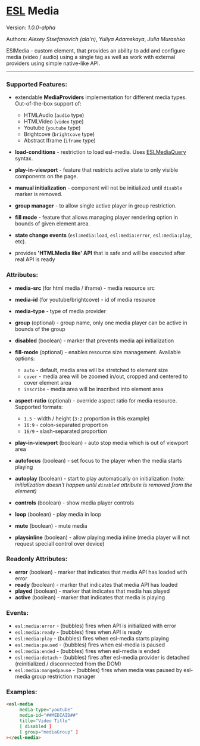 # [ESL](../../../README.md) Media

Version: *1.0.0-alpha*

Authors: *Alexey Stsefanovich (ala'n)*, *Yuliya Adamskaya*, *Julia Murashko*

ESlMedia - custom element, that provides an ability to add and configure media (video / audio)
using a single tag as well as work with external providers using simple native-like API.

---

### Supported Features:
 
 - extendable **MediaProviders** implementation for different media types. Out-of-the-box support of:
   - HTMLAudio (`audio` type)
   - HTMLVideo (`video` type)
   - Youtube (`youtube` type)
   - Brightcove (`brightcove` type)
   - Abstract Iframe (`iframe` type)
 
 - **load-conditions** - restriction to load esl-media. Uses [ESLMediaQuery](../esl-media-query/README.md) syntax.
 
 - **play-in-viewport** - feature that restricts active state to only visible components on the page.
 
 - **manual initialization** - component will not be initialized until `disable` marker is removed.
 
 - **group manager** - to allow single active player in group restriction.
 
 - **fill mode** - feature that allows managing player rendering option in bounds of given element area.
 
 - **state change events** (`esl:media:load`, `esl:media:error`, `esl:media:play`, etc).
 
 - provides **'HTMLMedia like' API** that is safe and will be executed after real API is ready

### Attributes:

 - **media-src** (for html media / iframe) - media resource src
 - **media-id** (for youtube/brightcove) - id of media resource
 - **media-type** - type of media provider
 
 - **group** (optional) - group name, only one media player can be active in bounds of the group
 
 - **disabled** (boolean) - marker that prevents media api initialization
 
 - **fill-mode** (optional) - enables resource size management. Available options:
   - `auto` - default, media area will be stretched to element size
   - `cover` - media area will be zoomed in/out, cropped and centered to cover element area
   - `inscribe` - media area will be inscribed into element area
 
 - **aspect-ratio** (optional) - override aspect ratio for media resource. Supported formats:
   - `1.5` - width / height (`3:2` proportion in this example)
   - `16:9` - colon-separated proportion
   - `16/9` - slash-separated proportion

 - **play-in-viewport** (boolean) - auto stop media which is out of viewport area
 
 - **autofocus** (boolean) - set focus to the player when the media starts playing
 
 - **autoplay** (boolean) - start to play automatically on initialization 
 *(note: initialization doesn't happen until `disabled` attribute is removed from the element)*
 
 - **controls** (boolean) - show media player controls
 
 - **loop** (boolean) - play media in loop
 
 - **mute** (boolean) - mute media
 
 - **playsinline** (boolean) - allow playing media inline (media player will not request speciall control over device)

### Readonly Attributes:
 
 - **error** (boolean) - marker that indicates that media API has loaded with error
 - **ready** (boolean) - marker that indicates that media API has loaded
 - **played** (boolean) - marker that indicates that media has played
 - **active** (boolean) - marker that indicates that media is playing
 
### Events: 
 - `esl:media:error` - (bubbles) fires when API is initialized with error
 - `esl:media:ready` - (bubbles) fires when API is ready
 - `esl:media:play` - (bubbles) fires when esl-media starts playing
 - `esl:media:paused` - (bubbles) fires when esl-media is paused
 - `esl:media:ended` - (bubbles) fires when esl-media is ended
 - `esl:media:detach` - (bubbles) fires after esl-media provider is detached (reinitialized / disconnected from the DOM)
 - `esl:media:mangedpause` - (bubbles) fires when media was paused by esl-media group restriction manager
 
### Examples:
```html
<esl-media
     media-type="youtube"
     media-id="##MEDIAID##"
     title="Video Title"     
     [ disabled ]    
     [ group="mediaGroup" ]
></esl-media>
```
